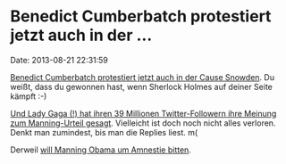 Benedict Cumberbatch protestiert jetzt auch in der \...
=======================================================

Date: 2013-08-21 22:31:59

[Benedict Cumberbatch protestiert jetzt auch in der Cause
Snowden](http://www.theguardian.com/tv-and-radio/2013/aug/21/benedict-cumberbatch-news-london-sherlock).
Du weißt, dass du gewonnen hast, wenn Sherlock Holmes auf deiner Seite
kämpft :-)

[Und Lady Gaga (!) hat ihren 39 Millionen Twitter-Followern ihre Meinung
zum Manning-Urteil
gesagt](https://twitter.com/ladygaga/status/370209858600976387).
Vielleicht ist doch noch nicht alles verloren. Denkt man zumindest, bis
man die Replies liest. m(

Derweil [will Manning Obama um Amnestie
bitten](http://www.theguardian.com/world/2013/aug/21/bradley-manning-pardon-obama-35-year-sentence).
